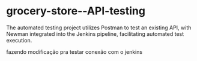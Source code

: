 # grocery-store--API-testing
The automated testing project utilizes Postman to test an existing API, with Newman integrated into the Jenkins pipeline, facilitating automated test execution.


fazendo modificação pra testar conexão com o jenkins
